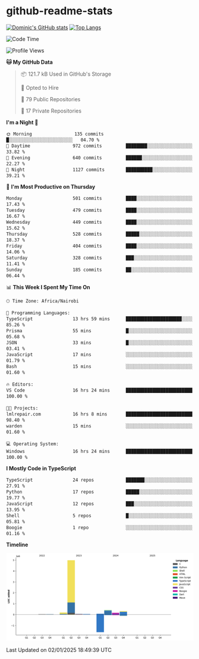 # github-readme-stats
[![Dominic's GitHub stats](https://github-readme-stats.vercel.app/api?username=Domengo&show_icons=true)](https://github.com/anuraghazra/github-readme-stats)
[![Top Langs](https://github-readme-stats.vercel.app/api/top-langs/?username=Domengo&show_icons=true)](https://github.com/Domengo/github-readme-stats)

<!--START_SECTION:waka-->
![Code Time](http://img.shields.io/badge/Code%20Time-920%20hrs%2054%20mins-blue)

![Profile Views](http://img.shields.io/badge/Profile%20Views-0-blue)

**🐱 My GitHub Data** 

> 📦 121.7 kB Used in GitHub's Storage 
 > 
> 💼 Opted to Hire
 > 
> 📜 79 Public Repositories 
 > 
> 🔑 17 Private Repositories 
 > 
**I'm a Night 🦉** 

```text
🌞 Morning                135 commits         █░░░░░░░░░░░░░░░░░░░░░░░░   04.70 % 
🌆 Daytime                972 commits         ████████░░░░░░░░░░░░░░░░░   33.82 % 
🌃 Evening                640 commits         ██████░░░░░░░░░░░░░░░░░░░   22.27 % 
🌙 Night                  1127 commits        ██████████░░░░░░░░░░░░░░░   39.21 % 
```
📅 **I'm Most Productive on Thursday** 

```text
Monday                   501 commits         ████░░░░░░░░░░░░░░░░░░░░░   17.43 % 
Tuesday                  479 commits         ████░░░░░░░░░░░░░░░░░░░░░   16.67 % 
Wednesday                449 commits         ████░░░░░░░░░░░░░░░░░░░░░   15.62 % 
Thursday                 528 commits         █████░░░░░░░░░░░░░░░░░░░░   18.37 % 
Friday                   404 commits         ████░░░░░░░░░░░░░░░░░░░░░   14.06 % 
Saturday                 328 commits         ███░░░░░░░░░░░░░░░░░░░░░░   11.41 % 
Sunday                   185 commits         ██░░░░░░░░░░░░░░░░░░░░░░░   06.44 % 
```


📊 **This Week I Spent My Time On** 

```text
🕑︎ Time Zone: Africa/Nairobi

💬 Programming Languages: 
TypeScript               13 hrs 59 mins      █████████████████████░░░░   85.26 % 
Prisma                   55 mins             █░░░░░░░░░░░░░░░░░░░░░░░░   05.68 % 
JSON                     33 mins             █░░░░░░░░░░░░░░░░░░░░░░░░   03.41 % 
JavaScript               17 mins             ░░░░░░░░░░░░░░░░░░░░░░░░░   01.79 % 
Bash                     15 mins             ░░░░░░░░░░░░░░░░░░░░░░░░░   01.60 % 

🔥 Editors: 
VS Code                  16 hrs 24 mins      █████████████████████████   100.00 % 

🐱‍💻 Projects: 
lmlrepair.com            16 hrs 8 mins       █████████████████████████   98.40 % 
warden                   15 mins             ░░░░░░░░░░░░░░░░░░░░░░░░░   01.60 % 

💻 Operating System: 
Windows                  16 hrs 24 mins      █████████████████████████   100.00 % 
```

**I Mostly Code in TypeScript** 

```text
TypeScript               24 repos            ███████░░░░░░░░░░░░░░░░░░   27.91 % 
Python                   17 repos            █████░░░░░░░░░░░░░░░░░░░░   19.77 % 
JavaScript               12 repos            ███░░░░░░░░░░░░░░░░░░░░░░   13.95 % 
Shell                    5 repos             █░░░░░░░░░░░░░░░░░░░░░░░░   05.81 % 
Boogie                   1 repo              ░░░░░░░░░░░░░░░░░░░░░░░░░   01.16 % 
```



**Timeline**

![Lines of Code chart](https://raw.githubusercontent.com/Domengo/Domengo/main/assets/bar_graph.png)


 Last Updated on 02/01/2025 18:49:39 UTC
<!--END_SECTION:waka-->



